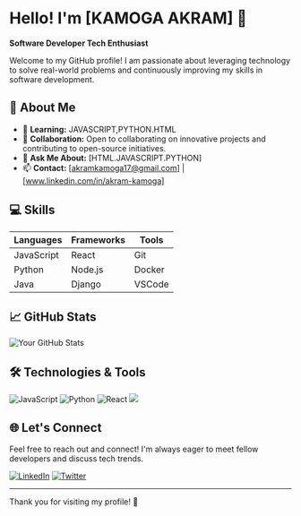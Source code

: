 # Hello! I'm [KAMOGA AKRAM] 👋

**Software Developer  Tech Enthusiast**

Welcome to my GitHub profile! I am passionate about leveraging technology to solve real-world problems and continuously improving my skills in software development.

## 🚀 About Me


- 🌱 **Learning:** JAVASCRIPT,PYTHON.HTML
- 🤝 **Collaboration:** Open to collaborating on innovative projects and contributing to open-source initiatives.
- 💬 **Ask Me About:** [HTML.JAVASCRIPT.PYTHON]
- 📫 **Contact:** [akramkamoga17@gmail.com] | [www.linkedin.com/in/akram-kamoga]


## 💻 Skills

| Languages       | Frameworks      | Tools          |
|----------------|------------------|----------------|
| JavaScript     | React            | Git            |
| Python         | Node.js          | Docker         |
| Java           | Django           | VSCode         |


## 📈 GitHub Stats

![Your GitHub Stats](https://github-readme-stats.vercel.app/api?username=yourusername&show_icons=true&theme=radical)

## 🛠️ Technologies & Tools

![JavaScript](https://img.shields.io/badge/JavaScript-black?style=flat&logo=javascript)
![Python](https://img.shields.io/badge/Python-black?style=flat&logo=python)
![React](https://img.shields.io/badge/React-black?style=flat&logo=react) 
<img src=' https://img.shields.io/badge/Kotlin-B125EA?style=for-the-badge&logo=kotlin&logoColor=white'>

## 🌐 Let's Connect

Feel free to reach out and connect! I'm always eager to meet fellow developers and discuss tech trends.

[![LinkedIn](https://img.shields.io/badge/LinkedIn-blue?style=flat&logo=linkedin)](www.linkedin.com/in/akram-kamoga)
[![Twitter](https://img.shields.io/badge/Twitter-1DA1F2?style=flat&logo=twitter)](your-twitter-url)

---

Thank you for visiting my profile! 🌟
